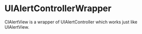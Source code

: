 # UIAlertControllerWrapper
CIAlertView is a wrapper of UIAlertController which works just like UIAlertView.
